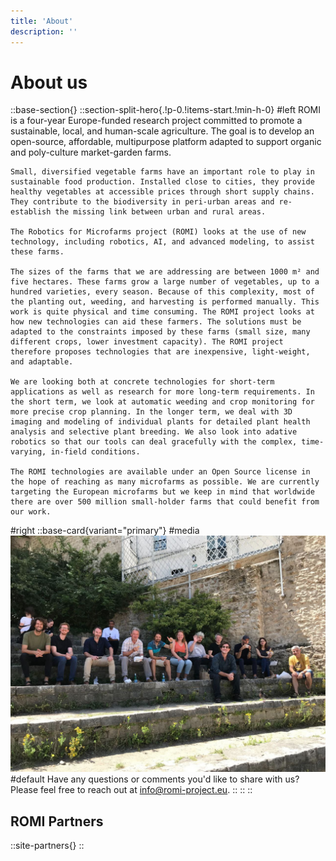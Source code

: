 ```yaml
---
title: 'About'
description: ''
---
```


# About us

::base-section{}
  ::section-split-hero{.!p-0.!items-start.!min-h-0}
  #left
    ROMI is a four-year Europe-funded research project committed to promote a sustainable, local, and human-scale agriculture. The goal is to develop an open-source, affordable, multipurpose platform adapted to support organic and poly-culture market-garden farms.

    Small, diversified vegetable farms have an important role to play in sustainable food production. Installed close to cities, they provide healthy vegetables at accessible prices through short supply chains. They contribute to the biodiversity in peri-urban areas and re-establish the missing link between urban and rural areas.

    The Robotics for Microfarms project (ROMI) looks at the use of new technology, including robotics, AI, and advanced modeling, to assist these farms.

    The sizes of the farms that we are addressing are between 1000 m² and five hectares. These farms grow a large number of vegetables, up to a hundred varieties, every season. Because of this complexity, most of the planting out, weeding, and harvesting is performed manually. This work is quite physical and time consuming. The ROMI project looks at how new technologies can aid these farmers. The solutions must be adapted to the constraints imposed by these farms (small size, many different crops, lower investment capacity). The ROMI project therefore proposes technologies that are inexpensive, light-weight, and adaptable.

    We are looking both at concrete technologies for short-term applications as well as research for more long-term requirements. In the short term, we look at automatic weeding and crop monitoring for more precise crop planning. In the longer term, we deal with 3D imaging and modeling of individual plants for detailed plant health analysis and selective plant breeding. We also look into adative robotics so that our tools can deal gracefully with the complex, time-varying, in-field conditions.

    The ROMI technologies are available under an Open Source license in the hope of reaching as many microfarms as possible. We are currently targeting the European microfarms but we keep in mind that worldwide there are over 500 million small-holder farms that could benefit from our work.
  #right
    ::base-card{variant="primary"}
    #media
      ![The ROMI team celebrating the publication of the project.](/assets/about-team.jpg)
    #default
      Have any questions or comments you'd like to share with us? Please feel free to reach out at [info@romi-project.eu](mailto:info@romi-project.eu).
    ::
  ::
::

## ROMI Partners
::site-partners{}
::

